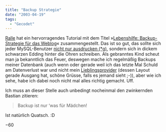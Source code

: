 ```yaml
---
title: "Backup Strategie"
date: "2003-04-19"
tags:
  - "Gecodet"
---
```


[Ralle](http://www.das-netzbuch.de/) hat ein hervorragendes Tutorial mit dem Titel »[Lebenshilfe: Backup-Strategie für das Weblog](http://www.das-netzbuch.de/comments.php?id=750_0_1_0_C)« zusammengestellt. Das ist so gut, das sollte sich jeder MySQL-Benutzer [nicht nur ausdrucken (\*g)](http://www.schockwellenreiter.de/2003/04/19.html#01630), sondern sich in dickem schwarzen Edding hinter die Ohren schreiben. Als gebranntes Kind scheut man ja bekanntlich das Feuer, deswegen mache ich regelmäßig Backups meiner Datenbank (auch wenn oder gerade weil ich das letzte Mal Schuld am Datenverlust war und nicht mein [Lieblingsprovider](http://www.fiene.tv/) (dessen Layout gerade Ausgang hat, schöne Grüsse, falls es jemand sieht ;-)), aber wie ich sehe, habe ich dabei noch nicht mal alles richtig gemacht. Uff.

Ich muss an dieser Stelle auch unbedingt nocheinmal den zwinkernden Bastian zitieren:

> Backup ist nur ‘was für Mädchen!

Ist natürlich Quatsch. :D

−60

